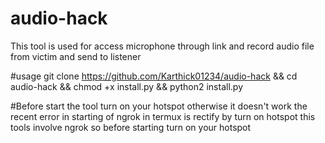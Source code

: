 # audio-hack
This tool is used for access 
microphone through link and
record audio file from victim and
send to listener

#usage
git clone https://github.com/Karthick01234/audio-hack &&
cd audio-hack && 
chmod +x install.py && 
python2 install.py 

#Before start the tool turn on your hotspot
otherwise it doesn't work the recent error in 
starting of ngrok in termux is rectify by turn
on hotspot this tools involve ngrok so before 
starting turn on your hotspot






